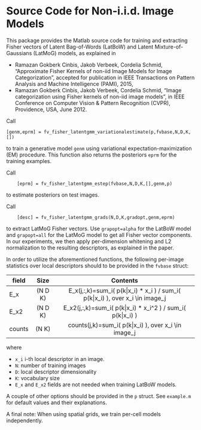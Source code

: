 # Source Code for Non-i.i.d. Image Models

This package provides the Matlab source code for training and extracting Fisher vectors of Latent Bag-of-Words (LatBoW) and Latent Mixture-of-Gaussians (LatMoG) models, as explained in 
* Ramazan Gokberk Cinbis, Jakob Verbeek, Cordelia Schmid, “Approximate Fisher Kernels of non-iid Image Models for Image Categorization”, accepted for publication in IEEE Transactions on Pattern Analysis and Machine Intelligence (PAMI), 2015,
* Ramazan Gokberk Cinbis, Jakob Verbeek, Cordelia Schmid, “Image categorization using Fisher kernels of non-iid image models”, in IEEE Conference on Computer Vision & Pattern Recognition (CVPR), Providence, USA, June 2012.

Call 
``` 
[genm,eprm] = fv_fisher_latentgmm_variationalestimate(p,fvbase,N,D,K,[])
```
to train a generative model `genm` using variational expectation-maximization (EM) procedure. This function also returns the posteriors `eprm` for the training examples. 

Call
```
    [eprm] = fv_fisher_latentgmm_estep(fvbase,N,D,K,[],genm,p)
```
to estimate posteriors on test images.


Call
```
    [desc] = fv_fisher_latentgmm_grads(N,D,K,gradopt,genm,eprm)
```
to extract LatMoG Fisher vectors. Use `grapopt=alpha` for the LatBoW model and `grapopt=all` for the LatMoG model to get all Fisher vector components. In our experiments, we then apply per-dimension whitening and L2 normalization to the resulting descriptors, as explained in the paper.

In order to utilize the aforementioned functions, the following per-image statistics over local descriptors should to be provided in the `fvbase` struct:

field         | Size          | Contents  
------------- |:-------------:|:---------:
  E_x         |   (N D K)     | E_x(j,:,k)=sum_i( p(k\|x_i) * x_i ) / sum_i( p(k\|x_i) ), over x_i \in image_j |
  E_x2        | (N D K)       | E_x2(j,:,k)=sum_i( p(k\|x_i) * x_i^2 ) / sum_i( p(k\|x_i) )
  counts      | (N K)         | counts(j,k)=sum_i( p(k\|x_i) ), over x_i \in image_j
  
where 
* `x_i` i-th local descriptor in an image.
* `N`:  number of training images
* `D`:  local descriptor dimensionality
* `K`:  vocabulary size
* `E_x` and `E_x2` fields are not needed when training LatBoW models.

A couple of other options should be provided in the `p` struct. See `example.m` for default values and their explanations.
 
A final note: When using spatial grids, we train per-cell models independently.

